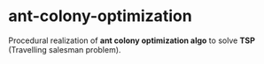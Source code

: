 # ant-colony-optimization
Procedural realization of **ant colony optimization algo** to solve **TSP** (Travelling salesman problem).

